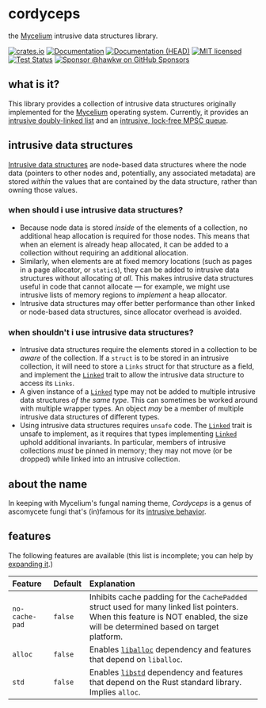 # cordyceps

the [Mycelium] intrusive data structures library.

[![crates.io][crates-badge]][crates-url]
[![Documentation][docs-badge]][docs-url]
[![Documentation (HEAD)][docs-main-badge]][docs-main-url]
[![MIT licensed][mit-badge]][mit-url]
[![Test Status][tests-badge]][tests-url]
[![Sponsor @hawkw on GitHub Sponsors][sponsor-badge]][sponsor-url]

[crates-badge]: https://img.shields.io/crates/v/cordyceps.svg
[crates-url]: https://crates.io/crates/cordyceps
[docs-badge]: https://docs.rs/cordyceps/badge.svg
[docs-url]: https://docs.rs/cordyceps
[docs-main-badge]: https://img.shields.io/netlify/3ec00bb5-251a-4f83-ac7f-3799d95db0e6?label=docs%20%28main%20branch%29
[docs-main-url]: https://mycelium.elizas.website/cordyceps
[mit-badge]: https://img.shields.io/badge/license-MIT-blue.svg
[mit-url]: ../LICENSE
[tests-badge]: https://github.com/hawkw/mycelium/actions/workflows/ci.yml/badge.svg?branch=main
[tests-url]: https://github.com/hawkw/mycelium/actions/workflows/ci.yml
[sponsor-badge]: https://img.shields.io/badge/sponsor-%F0%9F%A4%8D-ff69b4
[sponsor-url]: https://github.com/sponsors/hawkw
[Mycelium]: https://mycelium.elizas.website

## what is it?

This library provides a collection of intrusive data structures originally
implemented for the [Mycelium] operating system. Currently, it provides an
[intrusive doubly-linked list][list] and an [intrusive, lock-free MPSC
queue][queue].

## intrusive data structures

[Intrusive data structures][intrusive] are node-based data structures where the
node data (pointers to other nodes and, potentially, any associated metadata)
are stored _within_ the values that are contained by the data structure, rather
than owning those values.

### when should i use intrusive data structures?

- Because node data is stored *inside* of the elements of a collection, no
  additional heap allocation is required for those nodes. This means that when
  an element is already heap allocated, it can be added to a collection without
  requiring an additional allocation.
- Similarly, when elements are at fixed memory locations (such as pages in a
  page allocator, or `static`s), they can be added to intrusive data structures
  without allocating *at all*. This makes intrusive data structures useful in
  code that cannot allocate &mdash; for example, we might use intrusive lists of
  memory regions to *implement* a heap allocator.
- Intrusive data structures may offer better performance than other linked or
  node-based data structures, since allocator overhead is avoided.

### when shouldn't i use intrusive data structures?

- Intrusive data structures require the elements stored in a collection to be
  _aware_ of the collection. If a `struct` is to be stored in an intrusive
  collection, it will need to store a `Links` struct for that structure as a
  field, and implement the [`Linked`] trait to allow the intrusive data structure
  to access its `Links`.
- A given instance of a [`Linked`] type may not be added to multiple intrusive
  data structures *of the same type*. This can sometimes be worked around with
  multiple wrapper types. An object *may* be a member of multiple intrusive data
  structures of different types.
- Using intrusive data structures requires `unsafe` code. The [`Linked`] trait
  is unsafe to implement, as it requires that types implementing [`Linked`]
  uphold additional invariants. In particular, members of intrusive collections
  *must* be pinned in memory; they may not move (or be dropped) while linked
  into an intrusive collection.

## about the name

In keeping with Mycelium's fungal naming theme, _Cordyceps_ is a genus of
ascomycete fungi that's (in)famous for its [intrusive behavior][cordyceps].

## features

The following features are available (this list is incomplete; you can help by [expanding it].)

[expanding it]: https://github.com/hawkw/mycelium/edit/main/cordyceps/README.md

| Feature | Default | Explanation |
| :---    | :---    | :---        |
| `no-cache-pad` | `false` | Inhibits cache padding for the `CachePadded` struct used for many linked list pointers. When this feature is NOT enabled, the size will be determined based on target platform. |
| `alloc`        | `false`  | Enables [`liballoc`] dependency and features that depend on `liballoc`. |
| `std`          | `false`  | Enables [`libstd`] dependency and features that depend on the Rust standard library. Implies `alloc`. |

[Mycelium]: https://github.com/hawkw/mycelium
[intrusive]: https://www.boost.org/doc/libs/1_45_0/doc/html/intrusive/intrusive_vs_nontrusive.html
[cordyceps]: https://en.wikipedia.org/wiki/Cordyceps#Biology
[list]: https://mycelium.elizas.website/cordyceps/struct.list
[queue]: https://mycelium.elizas.website/cordyceps/mpsc_queue/struct.mpscqueue
[`Linked`]: https://mycelium.elizas.website/cordyceps/trait.linked
[`liballoc`]: https://doc.rust-lang.org/alloc/
[`libstd`]: https://doc.rust-lang.org/std/